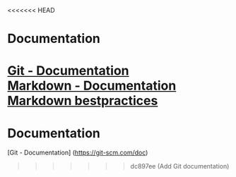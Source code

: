 <<<<<<< HEAD
# Documentation  
[Git - Documentation](https://git-scm.com/doc)  
[Markdown - Documentation](https://guides.github.com/features/mastering-markdown)  
[Markdown bestpractices](https://www.markdownguide.org/basic-syntax/)  
=======
# Documentation
[Git - Documentation] (https://git-scm.com/doc)
>>>>>>> dc897ee (Add Git documentation)
